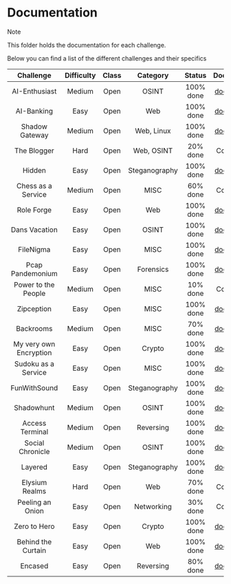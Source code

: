 # Documentation

> [!NOTE]
> This folder holds the documentation for each challenge. 
>
> Below you can find a list of the different challenges and their specifics
>
> | Challenge | Difficulty | Class | Category | Status | Documentation |
> |:--------: | :--------: | :---: | :------: | :----: | :-----------: |
> | AI-Enthusiast | Medium | Open | OSINT | 100% done | [documentation](https://github.com/CTF-Citadel/challenges/blob/main/documentation/ai_enthusiast.md) |
> | AI-Banking | Easy | Open | Web | 100% done | [documentation](https://github.com/CTF-Citadel/challenges/blob/main/documentation/ai_banking.md) |
> | Shadow Gateway | Medium | Open | Web, Linux | 100% done | [documentation](https://github.com/CTF-Citadel/challenges/blob/main/documentation/shadow_gateway.md) |
> | The Blogger | Hard | Open | Web, OSINT | 20% done | Coming Soon! |
> | Hidden | Easy | Open | Steganography | 100% done | [documentation](https://github.com/CTF-Citadel/challenges/blob/main/documentation/hidden.md) |
> | Chess as a Service | Medium | Open | MISC | 60% done | Coming Soon! |
> | Role Forge | Easy | Open | Web | 100% done | [documentation](https://github.com/CTF-Citadel/challenges/blob/main/documentation/role_forge.md) |
> | Dans Vacation | Easy | Open | OSINT | 100% done | [documentation](https://github.com/CTF-Citadel/challenges/blob/main/documentation/dan's_vacation.md) |
> | FileNigma | Easy | Open | MISC | 100% done | [documentation](https://github.com/CTF-Citadel/challenges/blob/main/documentation/FileNigma.md) |
> | Pcap Pandemonium | Easy | Open | Forensics | 100% done | [documentation](https://github.com/CTF-Citadel/challenges/blob/main/documentation/pcap_pandemonium.md) |
> | Power to the People | Medium | Open | MISC | 10% done | Coming Soon! |
> | Zipception | Easy | Open | MISC | 100% done | [documentation](https://github.com/CTF-Citadel/challenges/blob/main/documentation/zipception.md) |
> | Backrooms | Medium | Open | MISC | 70% done | [documentation](https://github.com/CTF-Citadel/challenges/blob/main/documentation/backrooms.md) |
> | My very own Encryption | Easy | Open | Crypto | 100% done | [documentation](https://github.com/CTF-Citadel/challenges/blob/main/documentation/my_very_own_encryption.md) |
> | Sudoku as a Service | Easy | Open | MISC | 100% done | [documentation](https://github.com/CTF-Citadel/challenges/blob/main/documentation/sudoku_as_a_service.md) |
> | FunWithSound | Easy | Open | Steganography | 100% done | [documentation](https://github.com/CTF-Citadel/challenges/blob/main/documentation/funwithsound.md) |
> | Shadowhunt | Medium | Open | OSINT | 100% done | [documentation](https://github.com/CTF-Citadel/challenges/blob/main/documentation/shadowhunt.md) |
> | Access Terminal | Medium | Open | Reversing | 100% done | [documentation](https://github.com/CTF-Citadel/challenges/blob/main/documentation/access_terminal.md) |
> | Social Chronicle | Medium | Open | OSINT | 100% done | [documentation](https://github.com/CTF-Citadel/challenges/blob/main/documentation/social_chronicle.md) |
> | Layered | Easy | Open | Steganography | 100% done | [documentation](https://github.com/CTF-Citadel/challenges/blob/main/documentation/layered.md) |
> | Elysium Realms | Hard | Open | Web | 70% done | Coming Soon! |
> | Peeling an Onion | Easy | Open | Networking | 30% done | Coming Soon! |
> | Zero to Hero | Easy | Open | Crypto | 100% done | [documentation](https://github.com/CTF-Citadel/challenges/blob/main/documentation/zero_to_hero.md) |
> | Behind the Curtain | Easy | Open | Web | 100% done | [documentation](https://github.com/CTF-Citadel/challenges/blob/main/documentation/behind_the_curtain.md) |
> | Encased | Easy | Open | Reversing | 80% done | [documentation](https://github.com/CTF-Citadel/challenges/blob/main/documentation/encased.md) |
